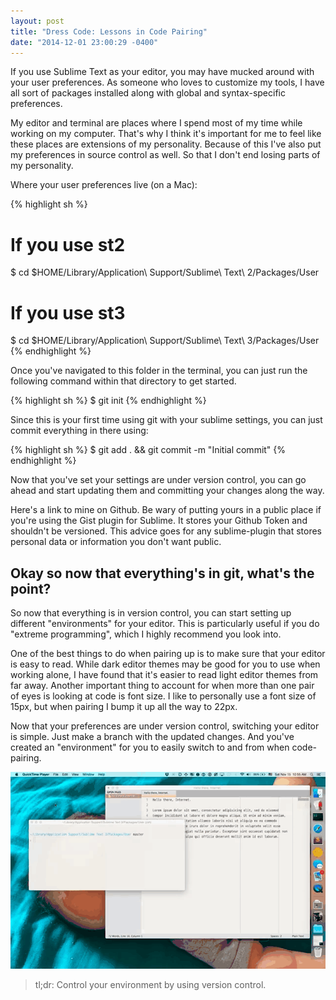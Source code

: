 ```yaml
---
layout: post
title: "Dress Code: Lessons in Code Pairing"
date: "2014-12-01 23:00:29 -0400"
---
```



If you use Sublime Text as your editor, you may have mucked around with your
user preferences. As someone who loves to customize my tools, I have all sort of
packages installed along with global and syntax-specific preferences.

My editor and terminal are places where I spend most of my time while working on
my computer. That's why I think it's important for me to feel like these places
are extensions of my personality. Because of this I've also put my preferences
in source control as well. So that I don't end losing parts of my personality.

Where your user preferences live (on a Mac):

{% highlight sh %}
# If you use st2
$ cd $HOME/Library/Application\ Support/Sublime\ Text\ 2/Packages/User

# If you use st3
$ cd $HOME/Library/Application\ Support/Sublime\ Text\ 3/Packages/User
{% endhighlight %}

Once you've navigated to this folder in the terminal, you can just run the
following command within that directory to get started.

{% highlight sh %}
$ git init
{% endhighlight %}

Since this is your first time using git with your sublime settings, you can just
commit everything in there using:

{% highlight sh %}
$ git add . && git commit -m "Initial commit"
{% endhighlight %}

Now that you've set your settings are under version control, you can go ahead
and start updating them and committing your changes along the way.

Here's a link to mine on Github. Be wary of putting yours in a public place if
you're using the Gist plugin for Sublime. It stores your Github Token and
shouldn't be versioned. This advice goes for any sublime-plugin that stores
personal data or information you don't want public.

## Okay so now that everything's in git, what's the point?

So now that everything is in version control, you can start setting up different
"environments" for your editor. This is particularly useful if you do "extreme
programming", which I highly recommend you look into.

One of the best things to do when pairing up is to make sure that your editor is
easy to read. While dark editor themes may be good for you to use when working
alone, I have found that it's easier to read light editor themes from far away.
Another important thing to account for when more than one pair of eyes is looking
at code is font size. I like to personally use a font size of 15px, but when pairing
I bump it up all the way to 22px.

Now that your preferences are under version control, switching your editor is
simple. Just make a branch with the updated changes. And you've created an
"environment" for you to easily switch to and from when code-pairing.

![Switching branches from code-review to master](/img/dress-code/code-pairing.gif)

> tl;dr: Control your environment by using version control.
